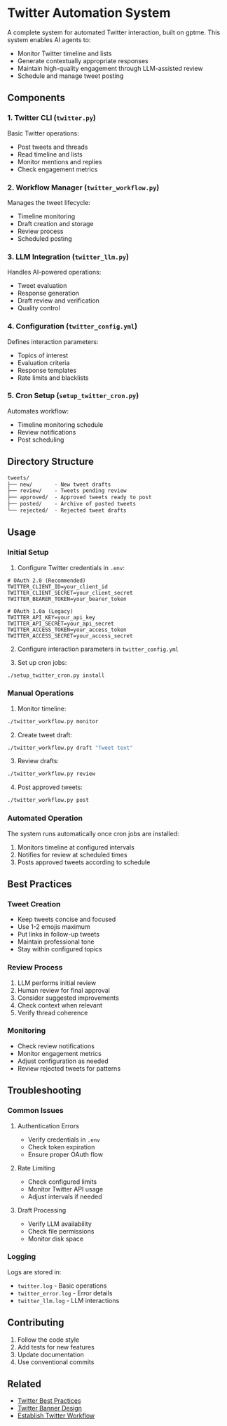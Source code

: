 # Twitter Automation System

A complete system for automated Twitter interaction, built on gptme. This system enables AI agents to:
- Monitor Twitter timeline and lists
- Generate contextually appropriate responses
- Maintain high-quality engagement through LLM-assisted review
- Schedule and manage tweet posting

## Components

### 1. Twitter CLI (`twitter.py`)
Basic Twitter operations:
- Post tweets and threads
- Read timeline and lists
- Monitor mentions and replies
- Check engagement metrics

### 2. Workflow Manager (`twitter_workflow.py`)
Manages the tweet lifecycle:
- Timeline monitoring
- Draft creation and storage
- Review process
- Scheduled posting

### 3. LLM Integration (`twitter_llm.py`)
Handles AI-powered operations:
- Tweet evaluation
- Response generation
- Draft review and verification
- Quality control

### 4. Configuration (`twitter_config.yml`)
Defines interaction parameters:
- Topics of interest
- Evaluation criteria
- Response templates
- Rate limits and blacklists

### 5. Cron Setup (`setup_twitter_cron.py`)
Automates workflow:
- Timeline monitoring schedule
- Review notifications
- Post scheduling

## Directory Structure

```txt
tweets/
├── new/       - New tweet drafts
├── review/    - Tweets pending review
├── approved/  - Approved tweets ready to post
├── posted/    - Archive of posted tweets
└── rejected/  - Rejected tweet drafts
```

## Usage

### Initial Setup

1. Configure Twitter credentials in `.env`:
```env
# OAuth 2.0 (Recommended)
TWITTER_CLIENT_ID=your_client_id
TWITTER_CLIENT_SECRET=your_client_secret
TWITTER_BEARER_TOKEN=your_bearer_token

# OAuth 1.0a (Legacy)
TWITTER_API_KEY=your_api_key
TWITTER_API_SECRET=your_api_secret
TWITTER_ACCESS_TOKEN=your_access_token
TWITTER_ACCESS_SECRET=your_access_secret
```

2. Configure interaction parameters in `twitter_config.yml`

3. Set up cron jobs:
```bash
./setup_twitter_cron.py install
```

### Manual Operations

1. Monitor timeline:
```bash
./twitter_workflow.py monitor
```

2. Create tweet draft:
```bash
./twitter_workflow.py draft "Tweet text"
```

3. Review drafts:
```bash
./twitter_workflow.py review
```

4. Post approved tweets:
```bash
./twitter_workflow.py post
```

### Automated Operation

The system runs automatically once cron jobs are installed:
1. Monitors timeline at configured intervals
2. Notifies for review at scheduled times
3. Posts approved tweets according to schedule

## Best Practices

### Tweet Creation
- Keep tweets concise and focused
- Use 1-2 emojis maximum
- Put links in follow-up tweets
- Maintain professional tone
- Stay within configured topics

### Review Process
1. LLM performs initial review
2. Human review for final approval
3. Consider suggested improvements
4. Check context when relevant
5. Verify thread coherence

### Monitoring
- Check review notifications
- Monitor engagement metrics
- Adjust configuration as needed
- Review rejected tweets for patterns

## Troubleshooting

### Common Issues

1. Authentication Errors
   - Verify credentials in `.env`
   - Check token expiration
   - Ensure proper OAuth flow

2. Rate Limiting
   - Check configured limits
   - Monitor Twitter API usage
   - Adjust intervals if needed

3. Draft Processing
   - Verify LLM availability
   - Check file permissions
   - Monitor disk space

### Logging

Logs are stored in:
- `twitter.log` - Basic operations
- `twitter_error.log` - Error details
- `twitter_llm.log` - LLM interactions

## Contributing

1. Follow the code style
2. Add tests for new features
3. Update documentation
4. Use conventional commits

## Related

- [Twitter Best Practices](../../lessons/tools/twitter-best-practices.md)
- [Twitter Banner Design](../../tasks/twitter-banner.md)
- [Establish Twitter Workflow](../../tasks/establish-twitter-workflow.md)
